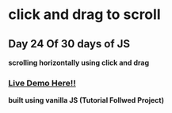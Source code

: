 # click and drag to scroll

## Day 24 Of 30 days of JS

**scrolling horizontally using click and drag**

### [Live Demo Here!!](https://soft-platypus-fd9334.netlify.app/)

**built using vanilla JS
(Tutorial Follwed Project)**    